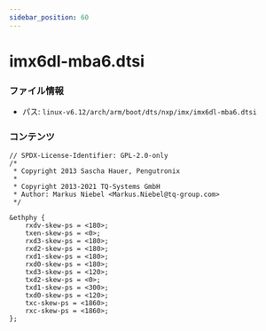 ```yaml
---
sidebar_position: 60
---
```

# imx6dl-mba6.dtsi

### ファイル情報

- パス: `linux-v6.12/arch/arm/boot/dts/nxp/imx/imx6dl-mba6.dtsi`

### コンテンツ

```dtsi
// SPDX-License-Identifier: GPL-2.0-only
/*
 * Copyright 2013 Sascha Hauer, Pengutronix
 *
 * Copyright 2013-2021 TQ-Systems GmbH
 * Author: Markus Niebel <Markus.Niebel@tq-group.com>
 */

&ethphy {
	rxdv-skew-ps = <180>;
	txen-skew-ps = <0>;
	rxd3-skew-ps = <180>;
	rxd2-skew-ps = <180>;
	rxd1-skew-ps = <180>;
	rxd0-skew-ps = <180>;
	txd3-skew-ps = <120>;
	txd2-skew-ps = <0>;
	txd1-skew-ps = <300>;
	txd0-skew-ps = <120>;
	txc-skew-ps = <1860>;
	rxc-skew-ps = <1860>;
};

```

